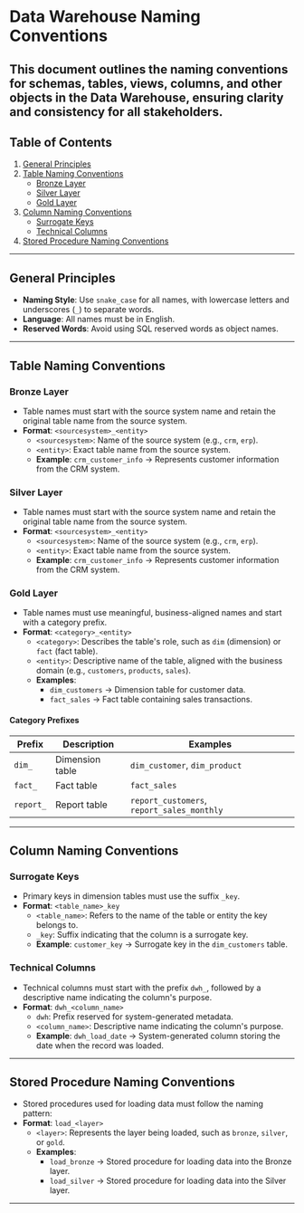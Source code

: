# Data Warehouse Naming Conventions

This document outlines the naming conventions for schemas, tables, views, columns, and other objects in the Data Warehouse, ensuring clarity and consistency for all stakeholders.
---

## Table of Contents

1. [General Principles](#general-principles)
2. [Table Naming Conventions](#table-naming-conventions)
   - [Bronze Layer](#bronze-layer)
   - [Silver Layer](#silver-layer)
   - [Gold Layer](#gold-layer)
3. [Column Naming Conventions](#column-naming-conventions)
   - [Surrogate Keys](#surrogate-keys)
   - [Technical Columns](#technical-columns)
4. [Stored Procedure Naming Conventions](#stored-procedure-naming-conventions)

---

## General Principles

- **Naming Style**: Use `snake_case` for all names, with lowercase letters and underscores (`_`) to separate words.
- **Language**: All names must be in English.
- **Reserved Words**: Avoid using SQL reserved words as object names.

---

## Table Naming Conventions

### Bronze Layer
- Table names must start with the source system name and retain the original table name from the source system.
- **Format**: `<sourcesystem>_<entity>`  
  - `<sourcesystem>`: Name of the source system (e.g., `crm`, `erp`).  
  - `<entity>`: Exact table name from the source system.  
  - **Example**: `crm_customer_info` → Represents customer information from the CRM system.

### Silver Layer
- Table names must start with the source system name and retain the original table name from the source system.
- **Format**: `<sourcesystem>_<entity>`  
  - `<sourcesystem>`: Name of the source system (e.g., `crm`, `erp`).  
  - `<entity>`: Exact table name from the source system.  
  - **Example**: `crm_customer_info` → Represents customer information from the CRM system.

### Gold Layer
- Table names must use meaningful, business-aligned names and start with a category prefix.
- **Format**: `<category>_<entity>`  
  - `<category>`: Describes the table's role, such as `dim` (dimension) or `fact` (fact table).  
  - `<entity>`: Descriptive name of the table, aligned with the business domain (e.g., `customers`, `products`, `sales`).  
  - **Examples**:
    - `dim_customers` → Dimension table for customer data.  
    - `fact_sales` → Fact table containing sales transactions.  

#### Category Prefixes

| Prefix      | Description                       | Examples                              |
|-------------|-----------------------------------|---------------------------------------|
| `dim_`      | Dimension table                  | `dim_customer`, `dim_product`         |
| `fact_`     | Fact table                       | `fact_sales`                          |
| `report_`   | Report table                     | `report_customers`, `report_sales_monthly` |

---

## Column Naming Conventions

### Surrogate Keys  
- Primary keys in dimension tables must use the suffix `_key`.
- **Format**: `<table_name>_key`  
  - `<table_name>`: Refers to the name of the table or entity the key belongs to.  
  - `_key`: Suffix indicating that the column is a surrogate key.  
  - **Example**: `customer_key` → Surrogate key in the `dim_customers` table.

### Technical Columns
- Technical columns must start with the prefix `dwh_`, followed by a descriptive name indicating the column's purpose.
- **Format**: `dwh_<column_name>`  
  - `dwh`: Prefix reserved for system-generated metadata.  
  - `<column_name>`: Descriptive name indicating the column's purpose.  
  - **Example**: `dwh_load_date` → System-generated column storing the date when the record was loaded.

---

## Stored Procedure Naming Conventions

- Stored procedures used for loading data must follow the naming pattern:
- **Format**: `load_<layer>`  
  - `<layer>`: Represents the layer being loaded, such as `bronze`, `silver`, or `gold`.  
  - **Examples**:
    - `load_bronze` → Stored procedure for loading data into the Bronze layer.
    - `load_silver` → Stored procedure for loading data into the Silver layer.

---

